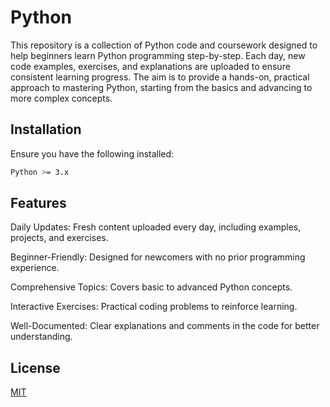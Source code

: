 # Python 

This repository is a collection of Python code and coursework designed to help beginners learn Python programming step-by-step. Each day, new code examples, exercises, and explanations are uploaded to ensure consistent learning progress. The aim is to provide a hands-on, practical approach to mastering Python, starting from the basics and advancing to more complex concepts.

## Installation

Ensure you have the following installed:

```bash
Python >= 3.x
```

## Features

Daily Updates: Fresh content uploaded every day, including examples, projects, and exercises.

Beginner-Friendly: Designed for newcomers with no prior programming experience.

Comprehensive Topics: Covers basic to advanced Python concepts.

Interactive Exercises: Practical coding problems to reinforce learning.

Well-Documented: Clear explanations and comments in the code for better understanding.

## License

[MIT](https://choosealicense.com/licenses/mit/)
